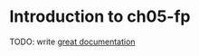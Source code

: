 # Introduction to ch05-fp

TODO: write [great documentation](http://jacobian.org/writing/what-to-write/)
